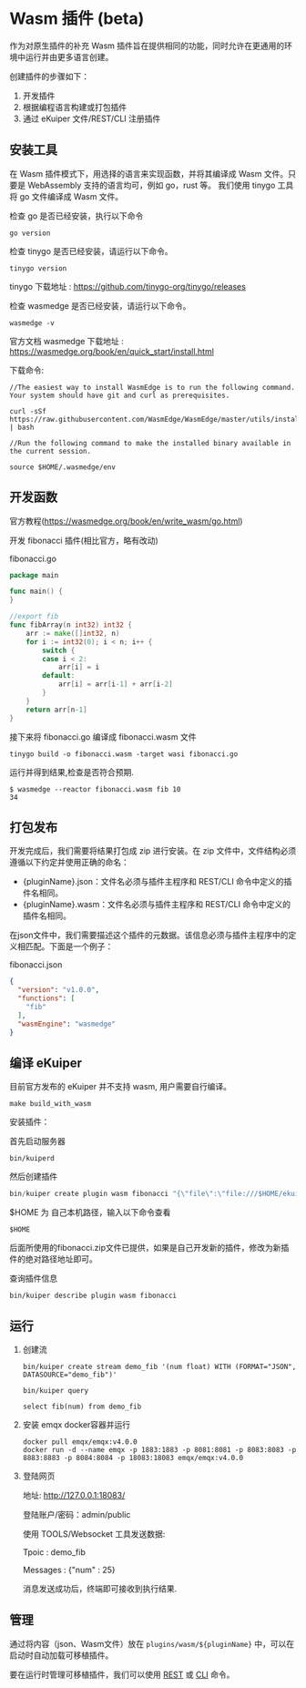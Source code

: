 # Wasm 插件 (beta)

作为对原生插件的补充  Wasm 插件旨在提供相同的功能，同时允许在更通用的环境中运行并由更多语言创建。

创建插件的步骤如下：

1. 开发插件
2. 根据编程语言构建或打包插件
3. 通过 eKuiper 文件/REST/CLI 注册插件

## 安装工具

在 Wasm 插件模式下，用选择的语言来实现函数，并将其编译成 Wasm 文件。只要是 WebAssembly 支持的语言均可，例如 go，rust 等。
我们使用 tinygo 工具将 go 文件编译成 Wasm 文件。

检查 go 是否已经安装，执行以下命令

```shell
go version
```

检查 tinygo 是否已经安装，请运行以下命令。

```shell
tinygo version
```

tinygo 下载地址 : <https://github.com/tinygo-org/tinygo/releases>

检查 wasmedge 是否已经安装，请运行以下命令。

```shell
wasmedge -v
```

官方文档 wasmedge 下载地址 : <https://wasmedge.org/book/en/quick_start/install.html>

下载命令:

```shell
//The easiest way to install WasmEdge is to run the following command. Your system should have git and curl as prerequisites.

curl -sSf https://raw.githubusercontent.com/WasmEdge/WasmEdge/master/utils/install.sh | bash

//Run the following command to make the installed binary available in the current session.

source $HOME/.wasmedge/env
```

## 开发函数

官方教程(<https://wasmedge.org/book/en/write_wasm/go.html>)

开发 fibonacci 插件(相比官方，略有改动)

fibonacci.go

```go
package main

func main() {
}

//export fib
func fibArray(n int32) int32 {
    arr := make([]int32, n)
    for i := int32(0); i < n; i++ {
        switch {
        case i < 2:
            arr[i] = i
        default:
            arr[i] = arr[i-1] + arr[i-2]
        }
    }
    return arr[n-1]
}
```

接下来将 fibonacci.go 编译成 fibonacci.wasm 文件

```shell
tinygo build -o fibonacci.wasm -target wasi fibonacci.go
```

运行并得到结果,检查是否符合预期.

```shell
$ wasmedge --reactor fibonacci.wasm fib 10
34
```

## 打包发布

开发完成后，我们需要将结果打包成 zip 进行安装。在 zip 文件中，文件结构必须遵循以下约定并使用正确的命名：

- {pluginName}.json：文件名必须与插件主程序和 REST/CLI 命令中定义的插件名相同。
- {pluginName}.wasm：文件名必须与插件主程序和 REST/CLI 命令中定义的插件名相同。

在json文件中，我们需要描述这个插件的元数据。该信息必须与插件主程序中的定义相匹配。下面是一个例子：

fibonacci.json

```json
{
  "version": "v1.0.0",
  "functions": [
    "fib"
  ],
  "wasmEngine": "wasmedge"
}
```

## 编译 eKuiper

目前官方发布的 eKuiper 并不支持 wasm, 用户需要自行编译。

```shell
make build_with_wasm
```

安装插件：

首先启动服务器

```shell
bin/kuiperd
```

然后创建插件

```go
bin/kuiper create plugin wasm fibonacci "{\"file\":\"file:///$HOME/ekuiper/internal/plugin/testzips/wasm/fibonacci.zip\"}"
```

$HOME 为 自己本机路径，输入以下命令查看

```shell
$HOME
```

后面所使用的fibonacci.zip文件已提供，如果是自己开发新的插件，修改为新插件的绝对路径地址即可。

查询插件信息

```shell
bin/kuiper describe plugin wasm fibonacci
```

## 运行

1. 创建流

   ```shell
   bin/kuiper create stream demo_fib '(num float) WITH (FORMAT="JSON", DATASOURCE="demo_fib")'
   
   bin/kuiper query
   
   select fib(num) from demo_fib
   ```

2. 安装 emqx docker容器并运行

   ```shell
   docker pull emqx/emqx:v4.0.0
   docker run -d --name emqx -p 1883:1883 -p 8081:8081 -p 8083:8083 -p 8883:8883 -p 8084:8084 -p 18083:18083 emqx/emqx:v4.0.0
   ```

3. 登陆网页

   地址: http://127.0.0.1:18083/

   登陆账户/密码：admin/public

   使用 TOOLS/Websocket 工具发送数据:

   Tpoic    : demo_fib

   Messages : {"num" : 25}

   消息发送成功后，终端即可接收到执行结果.

## 管理

通过将内容（json、Wasm文件）放在 `plugins/wasm/${pluginName}` 中，可以在启动时自动加载可移植插件。

要在运行时管理可移植插件，我们可以使用 [REST](../../api/restapi/plugins.md) 或 [CLI](../../api/cli/plugins.md) 命令。
